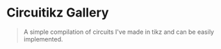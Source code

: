 # Circuitikz Gallery

> A simple compilation of circuits I've made in tikz and can be easily implemented.
